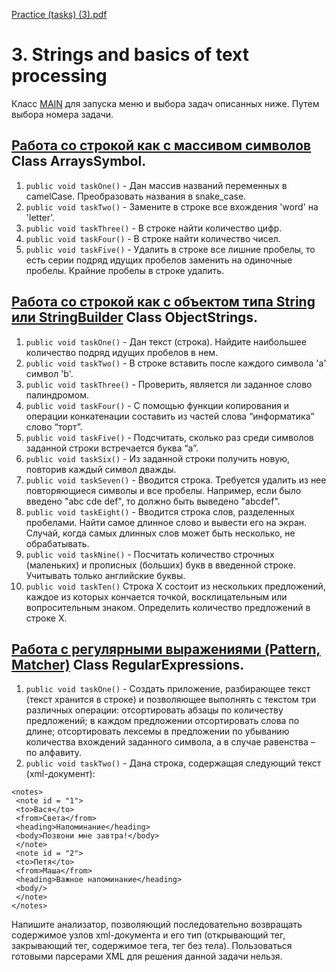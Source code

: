 [Practice (tasks) (3).pdf](https://github.com/pp8a/Introduction-to-Java/files/10314486/Practice.tasks.3.pdf)
# 3. Strings and basics of text processing
Класс [MAIN](https://github.com/pp8a/Introduction-to-Java/blob/main/Algorithmization/src/main.java) для запуска меню и выбора задач описанных ниже. Путем выбора номера задачи.
## [Работа со строкой как с массивом символов](https://github.com/pp8a/Introduction-to-Java/blob/main/Strings/src/ArraysSymbol.java) Class ArraysSymbol.
1. ```public void taskOne()``` - Дан массив названий переменных в camelCase. Преобразовать названия в snake_case.
2. ```public void taskTwo()``` - Замените в строке все вхождения 'word' на 'letter'.
3. ```public void taskThree()``` - В строке найти количество цифр.
4. ```public void taskFour()``` - В строке найти количество чисел.
5. ```public void taskFive()``` - Удалить в строке все лишние пробелы, то есть серии подряд идущих пробелов заменить на одиночные пробелы. Крайние пробелы в строке удалить.
## [Работа со строкой как с объектом типа String или StringBuilder](https://github.com/pp8a/Introduction-to-Java/blob/main/Strings/src/ObjectStrings.java) Class ObjectStrings.
1. ```public void taskOne()``` - Дан текст (строка). Найдите наибольшее количество подряд идущих пробелов в нем.
2. ```public void taskTwo()``` - В строке вставить после каждого символа 'a' символ 'b'.
3. ```public void taskThree()``` - Проверить, является ли заданное слово палиндромом.
4. ```public void taskFour()``` - С помощью функции копирования и операции конкатенации составить из частей слова “информатика” слово “торт”.
5. ```public void taskFive()``` - Подсчитать, сколько раз среди символов заданной строки встречается буква “а”.
6. ```public void taskSix()``` - Из заданной строки получить новую, повторив каждый символ дважды.
7. ```public void taskSeven()``` - Вводится строка. Требуется удалить из нее повторяющиеся символы и все пробелы. Например, если было введено "abc cde def", то должно быть выведено "abcdef".
8. ```public void taskEight()``` - Вводится строка слов, разделенных пробелами. Найти самое длинное слово и вывести его на экран. Случай, когда самых длинных слов может быть несколько, не обрабатывать.
9. ```public void taskNine()``` - Посчитать количество строчных (маленьких) и прописных (больших) букв в введенной строке. Учитывать только английские буквы.
10. ```public void taskTen()``` Строка X состоит из нескольких предложений, каждое из которых кончается точкой, восклицательным или вопросительным знаком. Определить количество предложений в строке X.
## [Работа с регулярными выражениями (Pattern, Matcher)](https://github.com/pp8a/Introduction-to-Java/blob/main/Strings/src/RegularExpressions.java) Class RegularExpressions.
1. ```public void taskOne()``` - Cоздать приложение, разбирающее текст (текст хранится в строке) и позволяющее выполнять с текстом три различных операции: отсортировать абзацы по количеству предложений; в каждом предложении отсортировать слова по длине; отсортировать лексемы в предложении по убыванию количества вхождений заданного символа, а в случае равенства – по алфавиту.
2. ```public void taskTwo()``` - Дана строка, содержащая следующий текст (xml-документ):
```
<notes>
 <note id = "1">
 <to>Вася</to>
 <from>Света</from>
 <heading>Напоминание</heading>
 <body>Позвони мне завтра!</body>
 </note>
 <note id = "2">
 <to>Петя</to>
 <from>Маша</from>
 <heading>Важное напоминание</heading>
 <body/>
 </note>
</notes>
```
Напишите анализатор, позволяющий последовательно возвращать содержимое узлов xml-документа и его тип (открывающий
тег, закрывающий тег, содержимое тега, тег без тела). Пользоваться готовыми парсерами XML для решения данной задачи
нельзя.
